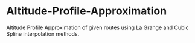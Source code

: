 # Altitude-Profile-Approximation
Altitude Profile Approximation of given routes using La Grange and Cubic Spline interpolation methods.
